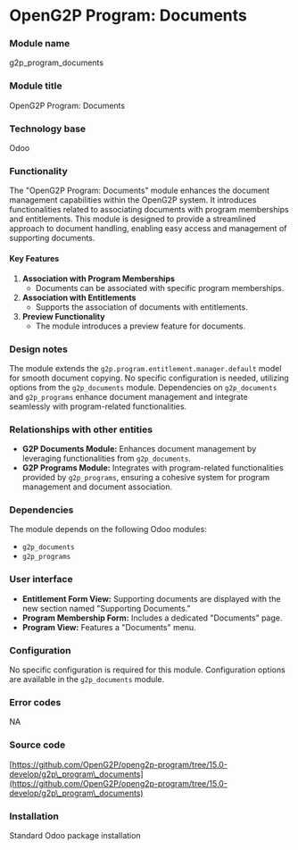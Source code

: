 # OpenG2P Program: Documents

### Module name

g2p\_program\_documents

### Module title

OpenG2P Program: Documents

### Technology base

Odoo

### Functionality

The "OpenG2P Program: Documents" module enhances the document management capabilities within the OpenG2P system. It introduces functionalities related to associating documents with program memberships and entitlements. This module is designed to provide a streamlined approach to document handling, enabling easy access and management of supporting documents.

#### Key Features

1. **Association with Program Memberships**
   * Documents can be associated with specific program memberships.
2. **Association with Entitlements**
   * Supports the association of documents with entitlements.
3. **Preview Functionality**
   * The module introduces a preview feature for documents.

### Design notes

The module extends the `g2p.program.entitlement.manager.default` model for smooth document copying. No specific configuration is needed, utilizing options from the `g2p_documents` module. Dependencies on `g2p_documents` and `g2p_programs` enhance document management and integrate seamlessly with program-related functionalities.

### Relationships with other entities

* **G2P Documents Module:** Enhances document management by leveraging functionalities from `g2p_documents`.
* **G2P Programs Module:** Integrates with program-related functionalities provided by `g2p_programs`, ensuring a cohesive system for program management and document association.

### Dependencies

The module depends on the following Odoo modules:

* `g2p_documents`
* `g2p_programs`

### User interface

* **Entitlement Form View:** Supporting documents are displayed with the new section named "Supporting Documents."
* **Program Membership Form:** Includes a dedicated "Documents" page.
* **Program View:** Features a "Documents" menu.

### Configuration

No specific configuration is required for this module. Configuration options are available in the `g2p_documents` module.

### Error codes

NA

### Source code

[https://github.com/OpenG2P/openg2p-program/tree/15.0-develop/g2p\_program\_documents](https://github.com/OpenG2P/openg2p-program/tree/15.0-develop/g2p\_program\_documents)

### Installation

Standard Odoo package installation
